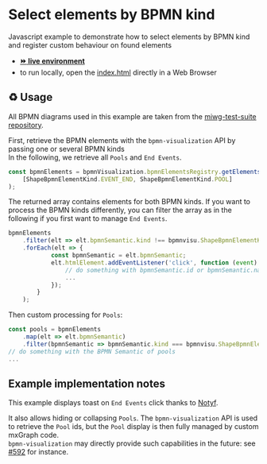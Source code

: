 # Select elements by BPMN kind


Javascript example to demonstrate how to select elements by BPMN kind and register custom behaviour on found elements
- [__:fast_forward: live environment__](https://cdn.statically.io/gh/process-analytics/bpmn-visualization-examples/master/examples/custom-interaction/select-elements-by-bpmn-kind/index.html)
- to run locally, open the [index.html](index.html) directly in a Web Browser

## ♻️ Usage

All BPMN diagrams used in this example are taken from the [miwg-test-suite repository](https://github.com/bpmn-miwg/bpmn-miwg-test-suite/blob/master/Reference).


First, retrieve the BPMN elements with the `bpmn-visualization` API by passing one or several BPMN kinds \
In the following, we retrieve all `Pools` and `End Events`.

```javascript
const bpmnElements = bpmnVisualization.bpmnElementsRegistry.getElementsByKinds(
    [ShapeBpmnElementKind.EVENT_END, ShapeBpmnElementKind.POOL]
);
```

The returned array contains elements for both BPMN kinds.
If you want to process the BPMN kinds differently, you can filter the array as in the following if you first
want to manage `End Events`. 

```javascript
bpmnElements
    .filter(elt => elt.bpmnSemantic.kind !== bpmnvisu.ShapeBpmnElementKind.POOL)
    .forEach(elt => {
            const bpmnSemantic = elt.bpmnSemantic;
            elt.htmlElement.addEventListener('click', function (event) {
                // do something with bpmnSemantic.id or bpmnSemantic.name
                ...
            });
        }
    );
```

Then custom processing for `Pools`:
```javascript
const pools = bpmnElements
    .map(elt => elt.bpmnSemantic)
    .filter(bpmnSemantic => bpmnSemantic.kind === bpmnvisu.ShapeBpmnElementKind.POOL);
// do something with the BPMN Semantic of pools
...
```



## Example implementation notes

This example displays toast on `End Events` click thanks to [Notyf](https://github.com/caroso1222/notyf).

It also allows hiding or collapsing `Pools`. The `bpmn-visualization` API is used to retrieve the `Pool` ids, but the `Pool`
display is then fully managed by custom mxGraph code. \
`bpmn-visualization` may directly provide such capabilities in the future: see [#592](https://github.com/process-analytics/bpmn-visualization-js/issues/592) for instance.
